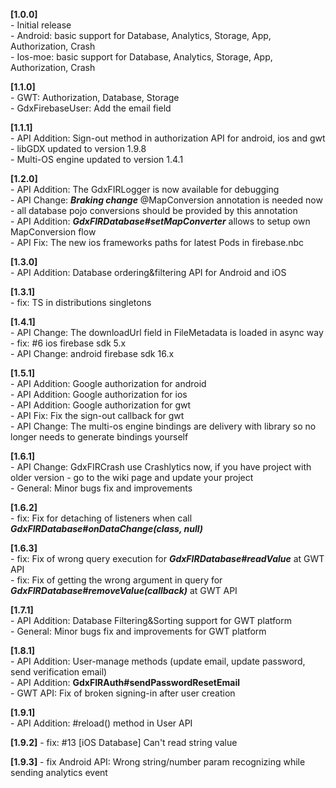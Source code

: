 **[1.0.0]**  
\- Initial release  
\- Android: basic support for Database, Analytics, Storage, App, Authorization, Crash  
\- Ios-moe: basic support for Database, Analytics, Storage, App, Authorization, Crash  

**[1.1.0]**   
\- GWT: Authorization, Database, Storage  
\- GdxFirebaseUser: Add the email field  

**[1.1.1]**  
\- API Addition: Sign-out method in authorization API for android, ios and gwt  
\- libGDX updated to version 1.9.8  
\- Multi-OS engine updated to version 1.4.1  

**[1.2.0]**  
\- API Addition: The GdxFIRLogger is now available for debugging  
\- API Change: ***Braking change*** @MapConversion annotation is needed now - all database pojo conversions   should be provided by this annotation  
\- API Addition: ***GdxFIRDatabase#setMapConverter*** allows to setup own MapConversion flow  
\- API Fix: The new ios frameworks paths for latest Pods in firebase.nbc  

**[1.3.0]**  
\- API Addition: Database ordering&filtering API for Android and iOS  

**[1.3.1]**  
\- fix: TS in distributions singletons  

**[1.4.1]**  
\- API Change: The downloadUrl field in FileMetadata is loaded in async way  
\- fix: #6 ios firebase sdk 5.x  
\- API Change: android firebase sdk 16.x  

**[1.5.1]**  
\- API Addition: Google authorization for android  
\- API Addition: Google authorization for ios  
\- API Addition: Google authorization for gwt  
\- API Fix: Fix the sign-out callback for gwt  
\- API Change: The multi-os engine bindings are delivery with library so no longer needs to generate bindings yourself  

**[1.6.1]**  
\- API Change: GdxFIRCrash use Crashlytics now, if you have project with older version  - go to the wiki page and update your project  
\- General: Minor bugs fix and improvements  

**[1.6.2]**  
\- fix: Fix for detaching of listeners when call ***GdxFIRDatabase#onDataChange(class, null)***    

**[1.6.3]**  
\- fix: Fix of wrong query execution for ***GdxFIRDatabase#readValue*** at GWT API   
\- fix: Fix of getting the wrong argument in query for ***GdxFIRDatabase#removeValue(callback)*** at GWT API   

**[1.7.1]**  
\- API Addition: Database Filtering&Sorting support for GWT platform  
\- General: Minor bugs fix and improvements for GWT platform  

**[1.8.1]**  
\- API Addition: User-manage methods (update email, update password, send verification email)   
\- API Addition: **GdxFIRAuth#sendPasswordResetEmail**   
\- GWT API: Fix of broken signing-in after user creation  

**[1.9.1]**  
\- API Addition: #reload() method in User API

**[1.9.2]**
\- fix: #13 [iOS Database] Can't read string value

**[1.9.3]**
\- fix Android API: Wrong string/number param recognizing while sending analytics event